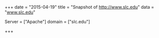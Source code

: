 
+++
date = "2015-04-19"
title = "Snapshot of http://www.slc.edu"
data = "www.slc.edu"

Server = ["Apache"]
domain = ["slc.edu"]


+++
#
